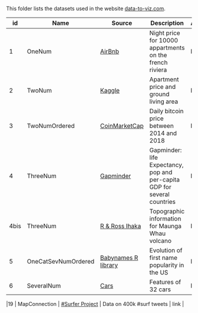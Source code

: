 This folder lists the datasets used in the website [data-to-viz.com](https://www.data-to-viz.com).

| id | Name          				| Source        |  Description | Analysis |
|----|------------- 				|---------------| ------------| ---------|
|1   | OneNum        				| [AirBnb](https://s3.amazonaws.com/tomslee-airbnb-data-2/alpes_maritime.zip) | Night price for 10000 appartments on the french riviera | link |
|2   | TwoNum 			       		| [Kaggle](https://www.kaggle.com/c/house-prices-advanced-regression-techniques/data) | Apartment price and ground living area | link |
|3   | TwoNumOrdered        		| [CoinMarketCap](https://github.com/JesseVent/crypto) | Daily bitcoin price between 2014 and 2018 | link |
|4   | ThreeNum        				| [Gapminder](https://github.com/jennybc/gapminder) | Gapminder: life Expectancy, pop and per-capita GDP for several countries | link |
|4bis| ThreeNum        				| [R & Ross Ihaka](https://vincentarelbundock.github.io/Rdatasets/doc/datasets/volcano.html) | Topographic information for Maunga Whau volcano | link |
|5   | OneCatSevNumOrdered        	| [Babynames R library](https://github.com/hadley/babynames) | Evolution of first name popularity in the US | link |
|6   | SeveralNum		       		| [Cars](https://stat.ethz.ch/R-manual/R-devel/library/datasets/html/mtcars.html) | Features of 32 cars | link |


|19  | MapConnection        		| [#Surfer Project](https://github.com/holtzy/About-Surfers-On-Twitter) | Data on 400k #surf tweets | link |
































